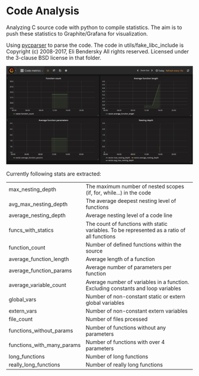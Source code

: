 # Code Analysis
Analyzing C source code with python to compile statistics.
The aim is to push these statistics to Graphite/Grafana for visualization.

Using [pycparser](https://github.com/eliben/pycparser) to parse the code. The code in utils/fake_libc_include is Copyright (c) 2008-2017, Eli Bendersky All rights reserved. Licensed under the 3-clause BSD license in that folder.

![Grafana dashboard screenshot](docs/Grafana.png)

Currently following stats are extracted:

|  |  |
| --- | --- |
| max_nesting_depth | The maximum number of nested scopes (if, for, while...) in the code |
| avg_max_nesting_depth | The average deepest nesting level of functions |
| average_nesting_depth | Average nesting level of a code line |
| funcs_with_statics | The count of functions with static variables. To be represented as a ratio of all functions | 
| function_count | Number of defined functions within the source |
| average_function_length | Average length of a function |
| average_function_params | Average number of parameters per function |
| average_variable_count | Average number of variables in a function. Excluding constants and loop variables |
| global_vars | Number of non-constant static or extern global variables | 
| extern_vars | Number of non-constant extern variables |
| file_count | Number of files prcessed |
| functions_without_params | Number of functions without any parameters |
| functions_with_many_params | Number of functions with over 4 parameters |
| long_functions | Number of long functions |
| really_long_functions | Number of really long functions |
